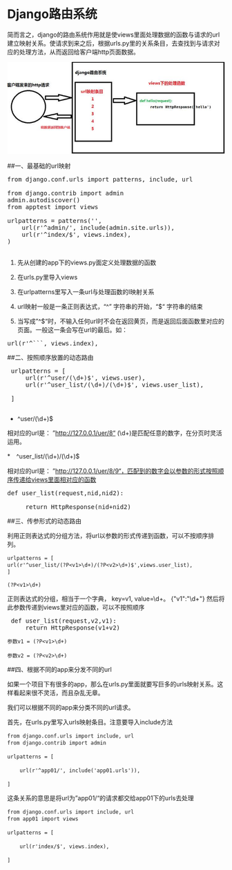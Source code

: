 # Django路由系统

 简而言之，django的路由系统作用就是使views里面处理数据的函数与请求的url建立映射关系。使请求到来之后，根据urls.py里的关系条目，去查找到与请求对应的处理方法，从而返回给客户端http页面数据。
 
 ![](django_router_01.jpg)
 
##一、最基础的url映射
<pre>
from django.conf.urls import patterns, include, url

from django.contrib import admin
admin.autodiscover()
from apptest import views

urlpatterns = patterns('',
    url(r'^admin/', include(admin.site.urls)),
    url(r'^index/$', views.index),
)

</pre>

1. 先从创建的app下的views.py面定义处理数据的函数

2. 在urls.py里导入views

3. 在urlpatterns里写入一条url与处理函数的l映射关系

4. url映射一般是一条正则表达式，“^” 字符串的开始，“$“ 字符串的结束

5. 当写成”^$“时，不输入任何url时不会在返回黄页，而是返回后面函数里对应的页面。一般这一条会写在url的最后。如：

<pre>
url(r'^```, views.index),
</pre>

##二、按照顺序放置的动态路由

<pre>
 urlpatterns = [
     url(r'^user/(\d+)$', views.user),
     url(r'^user_list/(\d+)/(\d+)$', views.user_list),
 
 ]
 </pre>
 
* ^user/(\d+)$ 

相对应的url是： ”http://127.0.0.1/uer/8“ (\d+)是匹配任意的数字，在分页时灵活运用。

*　^user_list/(\d+)/(\d+)$

相对应的url是： ”http://127.0.0.1/uer/8/9“，匹配到的数字会以参数的形式按照顺序传递给views里面相对应的函数

<pre>def user_list(request,nid,nid2):
 
     return HttpResponse(nid+nid2)
</pre>

##三、传参形式的动态路由

利用正则表达式的分组方法，将url以参数的形式传递到函数，可以不按顺序排列。
 
 ```
 urlpatterns = [
 url(r'^user_list/(?P<v1>\d+)/(?P<v2>\d+)$',views.user_list),
 ]
 ```
 
 ```
(?P<v1>\d+)
```

正则表达式的分组，相当于一个字典， key=v1, value=\d+。 {"v1":"\d+"}
然后将此参数传递到views里对应的函数，可以不按照顺序

<pre>
 def user_list(request,v2,v1): 
     return HttpResponse(v1+v2)
</pre>


```
参数v1 = (?P<v1>\d+)

参数v2 = (?P<v2>\d+)

```
##四、根据不同的app来分发不同的url

如果一个项目下有很多的app，那么在urls.py里面就要写巨多的urls映射关系。这样看起来很不灵活，而且杂乱无章。

我们可以根据不同的app来分类不同的url请求。

首先，在urls.py里写入urls映射条目。注意要导入include方法

```
from django.conf.urls import include, url
from django.contrib import admin

urlpatterns = [

    url(r'^app01/', include('app01.urls')),

]
```

这条关系的意思是将url为”app01/“的请求都交给app01下的urls去处理


```
from django.conf.urls import include, url
from app01 import views

urlpatterns = [

    url(r'index/$', views.index),

]
```